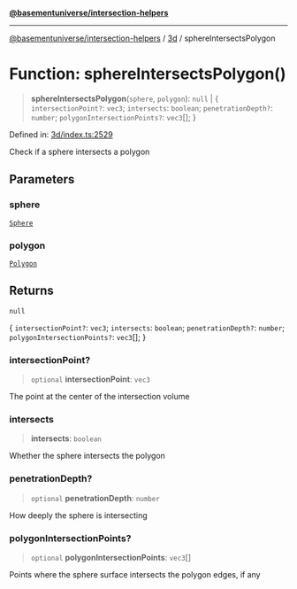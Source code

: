 [**@basementuniverse/intersection-helpers**](../../README.md)

***

[@basementuniverse/intersection-helpers](../../README.md) / [3d](../README.md) / sphereIntersectsPolygon

# Function: sphereIntersectsPolygon()

> **sphereIntersectsPolygon**(`sphere`, `polygon`): `null` \| \{ `intersectionPoint?`: `vec3`; `intersects`: `boolean`; `penetrationDepth?`: `number`; `polygonIntersectionPoints?`: `vec3`[]; \}

Defined in: [3d/index.ts:2529](https://github.com/basementuniverse/intersection-helpers/blob/a748c1cf3d5365b189253eb2878888a254b5c3a1/src/3d/index.ts#L2529)

Check if a sphere intersects a polygon

## Parameters

### sphere

[`Sphere`](../types/type-aliases/Sphere.md)

### polygon

[`Polygon`](../types/type-aliases/Polygon.md)

## Returns

`null`

\{ `intersectionPoint?`: `vec3`; `intersects`: `boolean`; `penetrationDepth?`: `number`; `polygonIntersectionPoints?`: `vec3`[]; \}

### intersectionPoint?

> `optional` **intersectionPoint**: `vec3`

The point at the center of the intersection volume

### intersects

> **intersects**: `boolean`

Whether the sphere intersects the polygon

### penetrationDepth?

> `optional` **penetrationDepth**: `number`

How deeply the sphere is intersecting

### polygonIntersectionPoints?

> `optional` **polygonIntersectionPoints**: `vec3`[]

Points where the sphere surface intersects the polygon edges, if any
